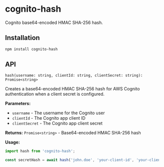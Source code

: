 # cognito-hash

Cognito base64-encoded HMAC SHA-256 hash.

## Installation

```sh
npm install cognito-hash
```

## API

`hash(username: string, clientId: string, clientSecret: string): Promise<string>`

Creates a base64-encoded HMAC SHA-256 hash for AWS Cognito authentication when a client secret is configured.

**Parameters:**
- `username` - The username for the Cognito user
- `clientId` - The Cognito app client ID
- `clientSecret` - The Cognito app client secret

**Returns:** `Promise<string>` - Base64-encoded HMAC SHA-256 hash

**Usage:**
```typescript
import hash from 'cognito-hash';

const secretHash = await hash('john.doe', 'your-client-id', 'your-client-secret');
```
